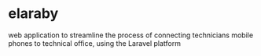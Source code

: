 # elaraby
  web application to streamline the process of connecting technicians mobile phones to technical office, using the Laravel platform 
